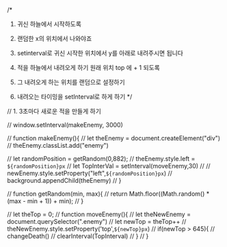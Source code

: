 
/* 
1. 귀신 하늘에서 시작하도록
2. 랜덤한 x의 위치에서 나와야죠
3. setinterval로 귀신 시작한 위치에서 y를 아래로 내려주시면 됩니다


1. 적을 하늘에서 내려오게 하기
원래 위치 top 에 + 1 되도록

2. 그 내려오게 하는 위치를 랜덤으로 설정하기

3. 내려오는 타이밍을 setInterval로 하게 하기
*/


// 1. 3초마다 새로운 적을 만들게 하기

// window.setInterval(makeEnemy, 3000)
 
// function makeEnemy(){
//   let theEnemy = document.createElement("div")
//   theEnemy.classList.add("enemy")

//   let randomPosition =  getRandom(0,882);
//   theEnemy.style.left = `${randomPosition}px`
//   let TopInterVal = setInterval(moveEnemy,30)
// //   newEnemy.style.setProperty("left",`${randomPosition}px`)
//   background.appendChild(theEnemy)
// }

// function getRandom(min, max){
//     return Math.floor((Math.random() * (max - min + 1)) + min);
// }

// let theTop = 0;
// function moveEnemy(){
//     let theNewEnemy = document.querySelector(".enemy")
//     let newTop = theTop++
//     theNewEnemy.style.setProperty('top',`${newTop}px`)
//     if(newTop >  645){
//         changeDeath()
//         clearInterval(TopInterval)
//     }
// }